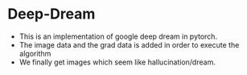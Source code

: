 # Deep-Dream
- This is an implementation of google deep dream in pytorch.
- The image data and the grad data is added in order to execute the algorithm
- We finally get images which seem like hallucination/dream.
